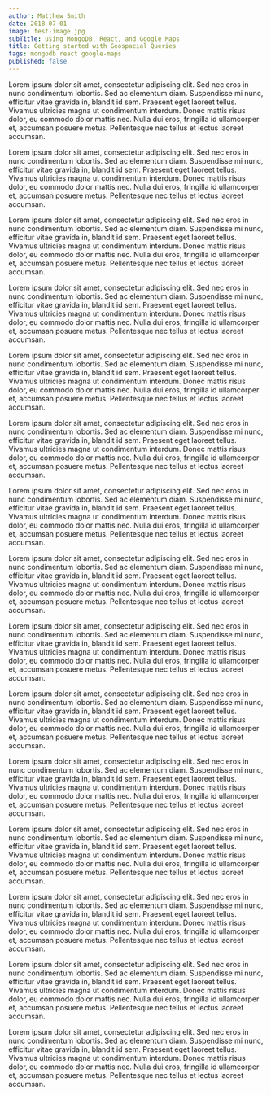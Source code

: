 ```yaml
---
author: Matthew Smith
date: 2018-07-01
image: test-image.jpg
subTitle: using MongoDB, React, and Google Maps 
title: Getting started with Geospacial Queries 
tags: mongodb react google-maps
published: false
---
```


Lorem ipsum dolor sit amet, consectetur adipiscing elit. Sed nec eros in
nunc condimentum lobortis. Sed ac elementum diam. Suspendisse mi nunc,
efficitur vitae gravida in, blandit id sem. Praesent eget laoreet tellus.
Vivamus ultricies magna ut condimentum interdum. Donec mattis risus dolor,
eu commodo dolor mattis nec. Nulla dui eros, fringilla id ullamcorper et,
accumsan posuere metus. Pellentesque nec tellus et lectus laoreet accumsan.

Lorem ipsum dolor sit amet, consectetur adipiscing elit. Sed nec eros in
nunc condimentum lobortis. Sed ac elementum diam. Suspendisse mi nunc,
efficitur vitae gravida in, blandit id sem. Praesent eget laoreet tellus.
Vivamus ultricies magna ut condimentum interdum. Donec mattis risus dolor,
eu commodo dolor mattis nec. Nulla dui eros, fringilla id ullamcorper et,
accumsan posuere metus. Pellentesque nec tellus et lectus laoreet accumsan.

Lorem ipsum dolor sit amet, consectetur adipiscing elit. Sed nec eros in
nunc condimentum lobortis. Sed ac elementum diam. Suspendisse mi nunc,
efficitur vitae gravida in, blandit id sem. Praesent eget laoreet tellus.
Vivamus ultricies magna ut condimentum interdum. Donec mattis risus dolor,
eu commodo dolor mattis nec. Nulla dui eros, fringilla id ullamcorper et,
accumsan posuere metus. Pellentesque nec tellus et lectus laoreet accumsan.

Lorem ipsum dolor sit amet, consectetur adipiscing elit. Sed nec eros in
nunc condimentum lobortis. Sed ac elementum diam. Suspendisse mi nunc,
efficitur vitae gravida in, blandit id sem. Praesent eget laoreet tellus.
Vivamus ultricies magna ut condimentum interdum. Donec mattis risus dolor,
eu commodo dolor mattis nec. Nulla dui eros, fringilla id ullamcorper et,
accumsan posuere metus. Pellentesque nec tellus et lectus laoreet accumsan.

Lorem ipsum dolor sit amet, consectetur adipiscing elit. Sed nec eros in
nunc condimentum lobortis. Sed ac elementum diam. Suspendisse mi nunc,
efficitur vitae gravida in, blandit id sem. Praesent eget laoreet tellus.
Vivamus ultricies magna ut condimentum interdum. Donec mattis risus dolor,
eu commodo dolor mattis nec. Nulla dui eros, fringilla id ullamcorper et,
accumsan posuere metus. Pellentesque nec tellus et lectus laoreet accumsan.

Lorem ipsum dolor sit amet, consectetur adipiscing elit. Sed nec eros in
nunc condimentum lobortis. Sed ac elementum diam. Suspendisse mi nunc,
efficitur vitae gravida in, blandit id sem. Praesent eget laoreet tellus.
Vivamus ultricies magna ut condimentum interdum. Donec mattis risus dolor,
eu commodo dolor mattis nec. Nulla dui eros, fringilla id ullamcorper et,
accumsan posuere metus. Pellentesque nec tellus et lectus laoreet accumsan.

Lorem ipsum dolor sit amet, consectetur adipiscing elit. Sed nec eros in
nunc condimentum lobortis. Sed ac elementum diam. Suspendisse mi nunc,
efficitur vitae gravida in, blandit id sem. Praesent eget laoreet tellus.
Vivamus ultricies magna ut condimentum interdum. Donec mattis risus dolor,
eu commodo dolor mattis nec. Nulla dui eros, fringilla id ullamcorper et,
accumsan posuere metus. Pellentesque nec tellus et lectus laoreet accumsan.

Lorem ipsum dolor sit amet, consectetur adipiscing elit. Sed nec eros in
nunc condimentum lobortis. Sed ac elementum diam. Suspendisse mi nunc,
efficitur vitae gravida in, blandit id sem. Praesent eget laoreet tellus.
Vivamus ultricies magna ut condimentum interdum. Donec mattis risus dolor,
eu commodo dolor mattis nec. Nulla dui eros, fringilla id ullamcorper et,
accumsan posuere metus. Pellentesque nec tellus et lectus laoreet accumsan.

Lorem ipsum dolor sit amet, consectetur adipiscing elit. Sed nec eros in
nunc condimentum lobortis. Sed ac elementum diam. Suspendisse mi nunc,
efficitur vitae gravida in, blandit id sem. Praesent eget laoreet tellus.
Vivamus ultricies magna ut condimentum interdum. Donec mattis risus dolor,
eu commodo dolor mattis nec. Nulla dui eros, fringilla id ullamcorper et,
accumsan posuere metus. Pellentesque nec tellus et lectus laoreet accumsan.

Lorem ipsum dolor sit amet, consectetur adipiscing elit. Sed nec eros in
nunc condimentum lobortis. Sed ac elementum diam. Suspendisse mi nunc,
efficitur vitae gravida in, blandit id sem. Praesent eget laoreet tellus.
Vivamus ultricies magna ut condimentum interdum. Donec mattis risus dolor,
eu commodo dolor mattis nec. Nulla dui eros, fringilla id ullamcorper et,
accumsan posuere metus. Pellentesque nec tellus et lectus laoreet accumsan.

Lorem ipsum dolor sit amet, consectetur adipiscing elit. Sed nec eros in
nunc condimentum lobortis. Sed ac elementum diam. Suspendisse mi nunc,
efficitur vitae gravida in, blandit id sem. Praesent eget laoreet tellus.
Vivamus ultricies magna ut condimentum interdum. Donec mattis risus dolor,
eu commodo dolor mattis nec. Nulla dui eros, fringilla id ullamcorper et,
accumsan posuere metus. Pellentesque nec tellus et lectus laoreet accumsan.

Lorem ipsum dolor sit amet, consectetur adipiscing elit. Sed nec eros in
nunc condimentum lobortis. Sed ac elementum diam. Suspendisse mi nunc,
efficitur vitae gravida in, blandit id sem. Praesent eget laoreet tellus.
Vivamus ultricies magna ut condimentum interdum. Donec mattis risus dolor,
eu commodo dolor mattis nec. Nulla dui eros, fringilla id ullamcorper et,
accumsan posuere metus. Pellentesque nec tellus et lectus laoreet accumsan.

Lorem ipsum dolor sit amet, consectetur adipiscing elit. Sed nec eros in
nunc condimentum lobortis. Sed ac elementum diam. Suspendisse mi nunc,
efficitur vitae gravida in, blandit id sem. Praesent eget laoreet tellus.
Vivamus ultricies magna ut condimentum interdum. Donec mattis risus dolor,
eu commodo dolor mattis nec. Nulla dui eros, fringilla id ullamcorper et,
accumsan posuere metus. Pellentesque nec tellus et lectus laoreet accumsan.

Lorem ipsum dolor sit amet, consectetur adipiscing elit. Sed nec eros in
nunc condimentum lobortis. Sed ac elementum diam. Suspendisse mi nunc,
efficitur vitae gravida in, blandit id sem. Praesent eget laoreet tellus.
Vivamus ultricies magna ut condimentum interdum. Donec mattis risus dolor,
eu commodo dolor mattis nec. Nulla dui eros, fringilla id ullamcorper et,
accumsan posuere metus. Pellentesque nec tellus et lectus laoreet accumsan.

Lorem ipsum dolor sit amet, consectetur adipiscing elit. Sed nec eros in
nunc condimentum lobortis. Sed ac elementum diam. Suspendisse mi nunc,
efficitur vitae gravida in, blandit id sem. Praesent eget laoreet tellus.
Vivamus ultricies magna ut condimentum interdum. Donec mattis risus dolor,
eu commodo dolor mattis nec. Nulla dui eros, fringilla id ullamcorper et,
accumsan posuere metus. Pellentesque nec tellus et lectus laoreet accumsan.
